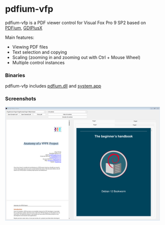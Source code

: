 # pdfium-vfp 

pdfium-vfp is a PDF viewer control for Visual Fox Pro 9 SP2 based on [PDFium](https://pdfium.googlesource.com/pdfium/), [GDIPlusX](https://github.com/VFPX/GDIPlusX)

Main features:
* Viewing PDF files
* Text selection and copying
* Scaling (zooming in and zooming out with Ctrl + Mouse Wheel)
* Multiple control instances

### Binaries
pdfium-vfp includes [pdfium.dll](https://github.com/bblanchon/pdfium-binaries) and [system.app](https://github.com/VFPX/GDIPlusX)


### Screenshots
<img alt="Sample screen shot" src="Sample/pdfium-vfp-screen01.png" />

